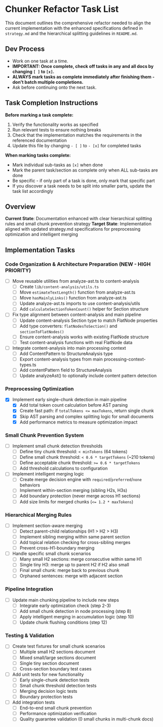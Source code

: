 # Chunker Refactor Task List

This document outlines the comprehensive refactor needed to align the current implementation with the enhanced specifications defined in `strategy.md` and the hierarchical splitting guidelines in `README.md`.

## Dev Process

- Work on one task at a time.
- **IMPORTANT: Once complete, check off tasks in any and all docs by changing `[ ]` to `[x]`.**
- **ALWAYS mark tasks as complete immediately after finishing them - don't batch multiple completions.**
- Ask before continuing onto the next task.

## Task Completion Instructions

**Before marking a task complete:**
1. Verify the functionality works as specified
2. Run relevant tests to ensure nothing breaks
3. Check that the implementation matches the requirements in the referenced documentation
4. Update this file by changing `- [ ]` to `- [x]` for completed tasks

**When marking tasks complete:**
- Mark individual sub-tasks as `[x]` when done
- Mark the parent task/section as complete only when ALL sub-tasks are done
- Be specific - if only part of a task is done, only mark that specific part
- If you discover a task needs to be split into smaller parts, update the task list accordingly

## Overview

**Current State**: Documentation enhanced with clear hierarchical splitting rules and small chunk prevention strategy
**Target State**: Implementation aligned with updated strategy.md specifications for preprocessing optimization and intelligent merging

## Implementation Tasks

### Code Organization & Architecture Preparation (NEW - HIGH PRIORITY)
- [ ] Move reusable utilities from analyze-ast.ts to content-analysis
  - [ ] Create `lib/content-analysis/utils.ts`
  - [ ] Move `estimateTextLength()` function from analyze-ast.ts
  - [ ] Move `hasMainlyLinks()` function from analyze-ast.ts
  - [ ] Update analyze-ast.ts imports to use content-analysis/utils
  - [ ] Add `calculateSectionTokenCount()` helper for Section structure

- [ ] Fix type alignment between content-analysis and main pipeline
  - [ ] Update content-analysis Section type to match FlatNode properties
  - [ ] Add type converters: `flatNodesToSection()` and `sectionToFlatNodes()`
  - [ ] Ensure content-analysis works with existing FlatNode structure
  - [ ] Test content-analysis functions with real FlatNode data

- [ ] Integrate content-analysis into main processing context
  - [ ] Add ContentPattern to StructureAnalysis type
  - [ ] Export content-analysis types from main processing-context-types.ts
  - [ ] Add contentPattern field to StructureAnalysis
  - [ ] Update analyzeAst() to optionally include content pattern detection

### Preprocessing Optimization
- [x] Implement early single-chunk detection in main pipeline
  - [x] Add total token count calculation before AST parsing
  - [x] Create fast path: if `totalTokens <= maxTokens`, return single chunk
  - [x] Skip AST parsing and complex splitting logic for small documents
  - [x] Add performance metrics to measure optimization impact

### Small Chunk Prevention System
- [ ] Implement small chunk detection thresholds
  - [ ] Define tiny chunk threshold: `< minTokens` (64 tokens)
  - [ ] Define small chunk threshold: `< 0.6 * targetTokens` (~210 tokens)
  - [ ] Define acceptable chunk threshold: `>= 0.6 * targetTokens`
  - [ ] Add threshold calculations to configuration

- [ ] Implement intelligent merging logic
  - [ ] Create merge decision engine with `required`/`preferred`/`none` behaviors
  - [ ] Implement within-section merging (sibling H2s, H3s)
  - [ ] Add boundary protection (never merge across H1 sections)
  - [ ] Add size limits for merged chunks (`<= 1.2 * maxTokens`)

### Hierarchical Merging Rules
- [ ] Implement section-aware merging
  - [ ] Detect parent-child relationships (H1 > H2 > H3)
  - [ ] Implement sibling merging within same parent section
  - [ ] Add topical relation checking for cross-sibling merges
  - [ ] Prevent cross-H1-boundary merging

- [ ] Handle specific small chunk scenarios
  - [ ] Many small H2 sections: merge consecutive within same H1
  - [ ] Single tiny H3: merge up to parent H2 if H2 also small
  - [ ] Final small chunk: merge back to previous chunk
  - [ ] Orphaned sentences: merge with adjacent section

### Pipeline Integration
- [ ] Update main chunking pipeline to include new steps
  - [ ] Integrate early optimization check (step 2-3)
  - [ ] Add small chunk detection in node processing (step 8)
  - [ ] Apply intelligent merging in accumulation logic (step 10)
  - [ ] Update chunk flushing conditions (step 12)

### Testing & Validation
- [ ] Create test fixtures for small chunk scenarios
  - [ ] Multiple small H2 sections document
  - [ ] Mixed small/large sections document
  - [ ] Single tiny section document
  - [ ] Cross-section boundary test cases

- [ ] Add unit tests for new functionality
  - [ ] Early single-chunk detection tests
  - [ ] Small chunk threshold detection tests
  - [ ] Merging decision logic tests
  - [ ] Boundary protection tests

- [ ] Add integration tests
  - [ ] End-to-end small chunk prevention
  - [ ] Performance optimization verification
  - [ ] Quality guarantee validation (0 small chunks in multi-chunk docs)
